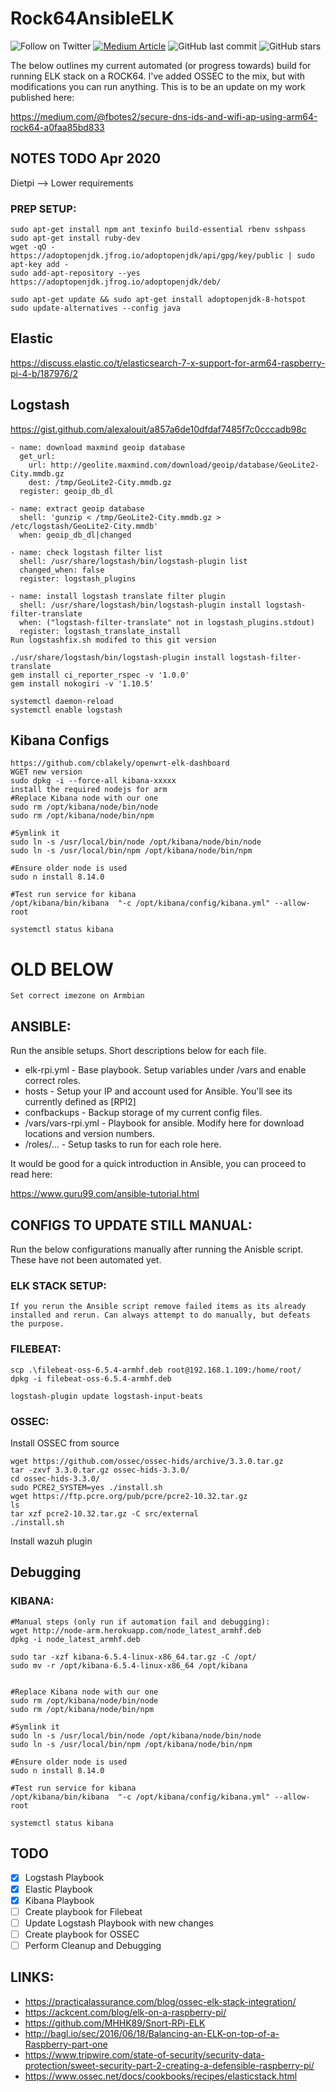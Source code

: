# Rock64AnsibleELK
![Follow on Twitter](https://img.shields.io/twitter/follow/initroott?label=Follow%20&style=social)
[![Medium Article](https://img.shields.io/badge/Medium-View%20Medium%20Article-blue)](https://medium.com/@fbotes2/secure-dns-ids-and-wifi-ap-using-arm64-rock64-a0faa85bd833)
![GitHub last commit](https://img.shields.io/github/last-commit/initroot/Rock64AnsibleELK)
![GitHub stars](https://img.shields.io/github/stars/initroot/Rock64AnsibleELK)

The below outlines my current automated (or progress towards) build for running ELK stack on a ROCK64.
I've added OSSEC to the mix, but with modifications you can run anything. This is to be an update on my work published here:

https://medium.com/@fbotes2/secure-dns-ids-and-wifi-ap-using-arm64-rock64-a0faa85bd833

## NOTES TODO Apr 2020
Dietpi --> Lower requirements

### PREP SETUP:
	sudo apt-get install npm ant texinfo build-essential rbenv sshpass
	sudo apt-get install ruby-dev
	wget -qO - https://adoptopenjdk.jfrog.io/adoptopenjdk/api/gpg/key/public | sudo apt-key add -
	sudo add-apt-repository --yes https://adoptopenjdk.jfrog.io/adoptopenjdk/deb/

	sudo apt-get update && sudo apt-get install adoptopenjdk-8-hotspot
	sudo update-alternatives --config java
	
## Elastic 
https://discuss.elastic.co/t/elasticsearch-7-x-support-for-arm64-raspberry-pi-4-b/187976/2
## Logstash
https://gist.github.com/alexalouit/a857a6de10dfdaf7485f7c0cccadb98c

	- name: download maxmind geoip database
	  get_url:
	    url: http://geolite.maxmind.com/download/geoip/database/GeoLite2-City.mmdb.gz
	    dest: /tmp/GeoLite2-City.mmdb.gz
	  register: geoip_db_dl

	- name: extract geoip database
	  shell: 'gunzip < /tmp/GeoLite2-City.mmdb.gz > /etc/logstash/GeoLite2-City.mmdb'
	  when: geoip_db_dl|changed

	- name: check logstash filter list
	  shell: /usr/share/logstash/bin/logstash-plugin list
	  changed_when: false
	  register: logstash_plugins

	- name: install logstash translate filter plugin
	  shell: /usr/share/logstash/bin/logstash-plugin install logstash-filter-translate
	  when: ("logstash-filter-translate" not in logstash_plugins.stdout)
	  register: logstash_translate_install
	Run logstashfix.sh modifed to this git version

	./usr/share/logstash/bin/logstash-plugin install logstash-filter-translate  
	gem install ci_reporter_rspec -v '1.0.0'
	gem install nokogiri -v '1.10.5'
	  
	systemctl daemon-reload
	systemctl enable logstash


## Kibana Configs
	https://github.com/cblakely/openwrt-elk-dashboard
	WGET new version 
	sudo dpkg -i --force-all kibana-xxxxx
	install the required nodejs for arm
	#Replace Kibana node with our one
	sudo rm /opt/kibana/node/bin/node
	sudo rm /opt/kibana/node/bin/npm

	#Symlink it
	sudo ln -s /usr/local/bin/node /opt/kibana/node/bin/node
	sudo ln -s /usr/local/bin/npm /opt/kibana/node/bin/npm

	#Ensure older node is used
	sudo n install 8.14.0

	#Test run service for kibana
	/opt/kibana/bin/kibana  "-c /opt/kibana/config/kibana.yml" --allow-root

	systemctl status kibana


# OLD BELOW
		


	Set correct imezone on Armbian
   
## ANSIBLE:
Run the ansible setups. Short descriptions below for each file.

* elk-rpi.yml - Base playbook. Setup variables under /vars and enable correct roles.
* hosts - Setup your IP and account used for Ansible. You'll see its currently defined as [RPI2]
* confbackups - Backup storage of my current config files.
* /vars/vars-rpi.yml - Playbook for ansible. Modify here for download locations and version numbers.
* /roles/... - Setup tasks to run for each role here.
	
It would be good for a quick introduction in Ansible, you can proceed to read here:

https://www.guru99.com/ansible-tutorial.html

## CONFIGS TO UPDATE STILL MANUAL:
Run the below configurations manually after running the Anisble script. These have not been automated yet.

### ELK STACK SETUP:
	If you rerun the Ansible script remove failed items as its already installed and rerun. Can always attempt to do manually, but defeats the purpose.



### FILEBEAT:
	scp .\filebeat-oss-6.5.4-armhf.deb root@192.168.1.109:/home/root/
	dpkg -i filebeat-oss-6.5.4-armhf.deb

	logstash-plugin update logstash-input-beats

### OSSEC:
Install OSSEC from source

	wget https://github.com/ossec/ossec-hids/archive/3.3.0.tar.gz
	tar -zxvf 3.3.0.tar.gz ossec-hids-3.3.0/
	cd ossec-hids-3.3.0/
	sudo PCRE2_SYSTEM=yes ./install.sh
	wget https://ftp.pcre.org/pub/pcre/pcre2-10.32.tar.gz
	ls
	tar xzf pcre2-10.32.tar.gz -C src/external
	./install.sh
	 
Install wazuh plugin

## Debugging

### KIBANA:
	#Manual steps (only run if automation fail and debugging):
	wget http://node-arm.herokuapp.com/node_latest_armhf.deb
	dpkg -i node_latest_armhf.deb

	sudo tar -xzf kibana-6.5.4-linux-x86_64.tar.gz -C /opt/
	sudo mv -r /opt/kibana-6.5.4-linux-x86_64 /opt/kibana

	 
	#Replace Kibana node with our one
	sudo rm /opt/kibana/node/bin/node
	sudo rm /opt/kibana/node/bin/npm

	#Symlink it
	sudo ln -s /usr/local/bin/node /opt/kibana/node/bin/node
	sudo ln -s /usr/local/bin/npm /opt/kibana/node/bin/npm

	#Ensure older node is used
	sudo n install 8.14.0

	#Test run service for kibana
	/opt/kibana/bin/kibana  "-c /opt/kibana/config/kibana.yml" --allow-root

	systemctl status kibana
	
## TODO
- [x] Logstash Playbook
- [x] Elastic Playbook
- [x] Kibana Playbook
- [ ] Create playbook for Filebeat
- [ ] Update Logstash Playbook with new changes
- [ ] Create playbook for OSSEC
- [ ] Perform Cleanup and Debugging
 
## LINKS:
 * https://practicalassurance.com/blog/ossec-elk-stack-integration/  
 * https://ackcent.com/blog/elk-on-a-raspberry-pi/
 * https://github.com/MHHK89/Snort-RPi-ELK
 * http://bagl.io/sec/2016/06/18/Balancing-an-ELK-on-top-of-a-Raspberry-part-one 
 * https://www.tripwire.com/state-of-security/security-data-protection/sweet-security-part-2-creating-a-defensible-raspberry-pi/
 * https://www.ossec.net/docs/cookbooks/recipes/elasticstack.html



